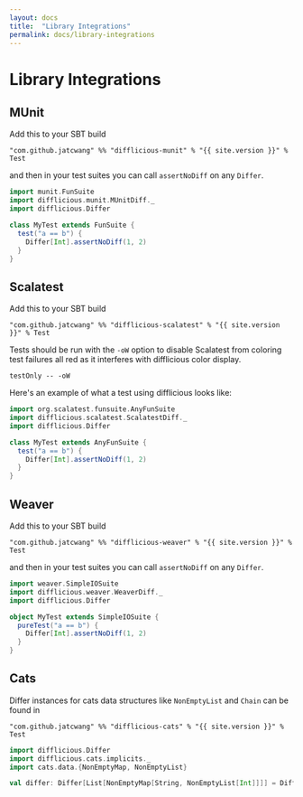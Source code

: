 ```yaml
---
layout: docs
title:  "Library Integrations"
permalink: docs/library-integrations
---
```


# Library Integrations

## MUnit

Add this to your SBT build
```
"com.github.jatcwang" %% "difflicious-munit" % "{{ site.version }}" % Test
```

and then in your test suites you can call `assertNoDiff` on any `Differ`.

```scala mdoc:nest
import munit.FunSuite
import difflicious.munit.MUnitDiff._
import difflicious.Differ

class MyTest extends FunSuite {
  test("a == b") { 
    Differ[Int].assertNoDiff(1, 2)
  }
}
```

## Scalatest

Add this to your SBT build
```
"com.github.jatcwang" %% "difflicious-scalatest" % "{{ site.version }}" % Test
```

Tests should be run with the `-oW` option to disable Scalatest from coloring test failures all red as it interferes with 
difflicious color display.

```
testOnly -- -oW
```

Here's an example of what a test using difflicious looks like:

```scala mdoc:nest
import org.scalatest.funsuite.AnyFunSuite
import difflicious.scalatest.ScalatestDiff._
import difflicious.Differ

class MyTest extends AnyFunSuite {
  test("a == b") { 
    Differ[Int].assertNoDiff(1, 2)
  }
}
```

## Weaver

Add this to your SBT build
```
"com.github.jatcwang" %% "difflicious-weaver" % "{{ site.version }}" % Test
```

and then in your test suites you can call `assertNoDiff` on any `Differ`.

```scala mdoc:nest
import weaver.SimpleIOSuite
import difflicious.weaver.WeaverDiff._
import difflicious.Differ

object MyTest extends SimpleIOSuite {
  pureTest("a == b") { 
    Differ[Int].assertNoDiff(1, 2)
  }
}
```

## Cats

Differ instances for cats data structures like `NonEmptyList` and `Chain` can be found in

```
"com.github.jatcwang" %% "difflicious-cats" % "{{ site.version }}" % Test
```

```scala mdoc:nest
import difflicious.Differ
import difflicious.cats.implicits._
import cats.data.{NonEmptyMap, NonEmptyList}

val differ: Differ[List[NonEmptyMap[String, NonEmptyList[Int]]]] = Differ[List[NonEmptyMap[String, NonEmptyList[Int]]]]
```




